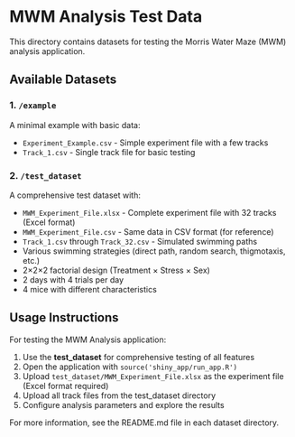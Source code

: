 # MWM Analysis Test Data

This directory contains datasets for testing the Morris Water Maze (MWM) analysis application.

## Available Datasets

### 1. `/example`

A minimal example with basic data:
- `Experiment_Example.csv` - Simple experiment file with a few tracks
- `Track_1.csv` - Single track file for basic testing

### 2. `/test_dataset`

A comprehensive test dataset with:

- `MWM_Experiment_File.xlsx` - Complete experiment file with 32 tracks (Excel format)
- `MWM_Experiment_File.csv` - Same data in CSV format (for reference)
- `Track_1.csv` through `Track_32.csv` - Simulated swimming paths
- Various swimming strategies (direct path, random search, thigmotaxis, etc.)
- 2×2×2 factorial design (Treatment × Stress × Sex)
- 2 days with 4 trials per day
- 4 mice with different characteristics

## Usage Instructions

For testing the MWM Analysis application:

1. Use the **test_dataset** for comprehensive testing of all features
2. Open the application with `source('shiny_app/run_app.R')`
3. Upload `test_dataset/MWM_Experiment_File.xlsx` as the experiment file (Excel format required)
4. Upload all track files from the test_dataset directory
5. Configure analysis parameters and explore the results

For more information, see the README.md file in each dataset directory.
